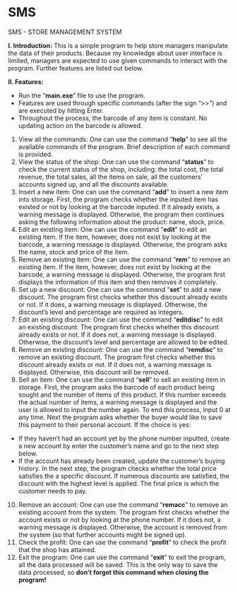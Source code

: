 # SMS
SMS - STORE MANAGEMENT SYSTEM

**I.	Introduction:**
This is a simple program to help store managers manipulate the data of their products. Because my knowledge about user interface is limited, managers are expected to use given commands to interact with the program. Further features are listed out below.

**II.	Features:**
-	Run the “**main.exe**” file to use the program.
-	Features are used through specific commands (after the sign “>>”) and are executed by hitting Enter.
-	Throughout the process, the barcode of any item is constant. No updating action on the barcode is allowed.
1.	View all the commands:
One can use the command “**help**” to see all the available commands of the program. Brief description of each command is provided.
2.	View the status of the shop:
One can use the command “**status**” to check the current status of the shop, including: the total cost, the total revenue, the total sales, all the items on sale, all the customers’ accounts signed up, and all the discounts available.
3.	Insert a new item:
One can use the command “**add**” to insert a new item into storage.
First, the program checks whether the inputed item has existed or not by looking at the barcode inputed. If it already exists, a warning message is displayed. Otherwise, the program then continues asking the following information about the product: name, stock, price.
4.	Edit an existing item:
One can use the command “**edit**” to edit an existing item.
If the item, however, does not exist by looking at the barcode, a warning message is displayed. Otherwise, the program asks the name, stock and price of the item.
5.	Remove an existing item:
One can use the command “**rem**” to remove an existing item.
If the item, however, does not exist by looking at the barcode, a warning message is displayed. Otherwise, the program first displays the information of this item and then removes it completely.
6.	Set up a new discount:
One can use the command “**set**” to add a new discount.
The program first checks whether this discount already exists or not. If it does, a warning message is displayed. Otherwise, the discount’s level and percentage are required as integers.
7.	Edit an existing discount:
One can use the command “**editdisc**” to edit an existing discount.
The program first checks whether this discount already exists or not. If it does not, a warning message is displayed. Otherwise, the discount’s level and percentage are allowed to be edited.
8.	Remove an existing discount:
One can use the command “**remdisc**” to remove an existing discount.
The program first checks whether this discount already exists or not. If it does not, a warning message is displayed. Otherwise, this discount will be removed.
9.	Sell an item:
One can use the command “**sell**” to sell an existing item in storage.
First, the program asks the barcode of each product being sought and the number of items of this product. If this number exceeds the actual number of items, a warning message is displayed and the user is allowed to input the number again. To end this process, input 0 at any time.
Next the program asks whether the buyer would like to save this payment to their personal account. If the choice is yes:
-	If they haven’t had an account yet by the phone number inputted, create a new account by enter the customer’s name and go to the next step below.
-	If the account has already been created, update the customer’s buying history.
In the next step, the program checks whether the total price satisfies the a specific discount. If numerous discounts are satisfied, the discount with the highest level is applied. The final price is which the customer needs to pay.
10.	 Remove an account:
One can use the command “**remacc**” to remove an existing account from the system.
The program first checks whether the account exists or not by looking at the phone number. If it does not, a warning message is displayed. Otherwise, the account is removed from the system (so that further accounts might be signed up).
11.	 Check the profit:
One can use the command “**profit**” to check the profit that the shop has attained.
12.	 Exit the program:
One can use the command “**exit**” to exit the program, all the data processed will be saved. This is the only way to save the data processed, so **don’t forget this command when closing the program!**
